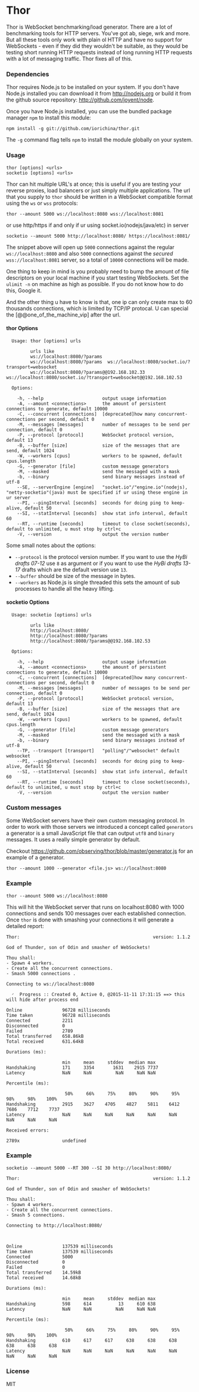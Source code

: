 # Thor

Thor is WebSocket benchmarking/load generator. There are a lot of benchmarking
tools for HTTP servers. You've got ab, siege, wrk and more. But all these tools
only work with plain ol HTTP and have no support for WebSockets - even if they did
they wouldn't be suitable, as they would be testing short running HTTP requests
instead of long running HTTP requests with a lot of messaging traffic. Thor
fixes all of this.

### Dependencies

Thor requires Node.js to be installed on your system. If you don't have Node.js
installed you can download it from http://nodejs.org or build it from the github
source repository: http://github.com/joyent/node.

Once you have Node.js installed, you can use the bundled package manager `npm` to
install this module:

```
npm install -g git://github.com/iorichina/thor.git
```

The `-g` command flag tells `npm` to install the module globally on your system.

### Usage

```
thor [options] <urls>
socketio [options] <urls>
```

Thor can hit multiple URL's at once; this is useful if you are testing your
reverse proxies, load balancers or just simply multiple applications. The url
that you supply to `thor` should be written in a WebSocket compatible format
using the `ws` or `wss` protocols:

```
thor --amount 5000 ws://localhost:8080 wss://localhost:8081
```
or use http/https if and only if ur using socket.io(nodejs/java/etc) in server
```
socketio --amount 5000 http://localhost:8080/ https://localhost:8081/
```

The snippet above will open up `5000` connections against the regular
`ws://localhost:8080` and also `5000` connections against the *secured*
`wss://localhost:8081` server, so a total of `10000` connections will be made.

One thing to keep in mind is you probably need to bump the amount of file
descriptors on your local machine if you start testing WebSockets. Set the
`ulimit -n` on machine as high as possible. If you do not know how to do this,
Google it.

And the other thing u have to know is that, one ip can only create max to 60 thousands connections,
which is limited by TCP/IP protocal. U can special the [@@one_of_the_machine_vip] after the url.

#### thor Options

```
  Usage: thor [options] urls

         urls like
         ws://localhost:8080/?params
         ws://localhost:8080/?params  ws://localhost:8080/socket.io/?transport=websocket
         ws://localhost:8080/?params@@192.168.102.33  ws://localhost:8080/socket.io/?transport=websocket@@192.168.102.53

  Options:

    -h, --help                      output usage information
    -A, --amount <connections>      the amount of persistent connections to generate, default 10000
    -C, --concurrent [connections]  [deprecated]how many concurrent-connections per second, default 0
    -M, --messages [messages]       number of messages to be send per connection, default 0
    -P, --protocol [protocol]       WebSocket protocol version, default 13
    -B, --buffer [size]             size of the messages that are send, default 1024
    -W, --workers [cpus]            workers to be spawned, default cpus.length
    -G, --generator [file]          custom message generators
    -M, --masked                    send the messaged with a mask
    -b, --binary                    send binary messages instead of utf-8
    --SE, --serverEngine [engine]   "socket.io"/"engine.io"(nodejs), "netty-socketio"(java) must be specified if ur using these engine in ur server
    --PI, --pingInterval [seconds]  seconds for doing ping to keep-alive, default 50
    --SI, --statInterval [seconds]  show stat info interval, default 60
    --RT, --runtime [seconds]       timeout to close socket(seconds), default to unlimited, u must stop by ctrl+c
    -V, --version                   output the version number
```

Some small notes about the options:

- `--protocol` is the protocol version number. If you want to use the *HyBi drafts
  07-12* use `8` as argument or if you want to use the *HyBi drafts 13-17*
  drafts which are the default version use `13`.
- `--buffer` should be size of the message in bytes.
- `--workers` as Node.js is single threaded this sets the amount of sub
  processes to handle all the heavy lifting.

#### socketio Options

```
  Usage: socketio [options] urls

         urls like
         http://localhost:8080/
         http://localhost:8080/?params
         http://localhost:8080/?params@@192.168.102.53

  Options:

    -h, --help                      output usage information
    -A, --amount <connections>      the amount of persistent connections to generate, default 10000
    -C, --concurrent [connections]  [deprecated]how many concurrent-connections per second, default 0
    -M, --messages [messages]       number of messages to be send per connection, default 0
    -P, --protocol [protocol]       WebSocket protocol version, default 13
    -B, --buffer [size]             size of the messages that are send, default 1024
    -W, --workers [cpus]            workers to be spawned, default cpus.length
    -G, --generator [file]          custom message generators
    -M, --masked                    send the messaged with a mask
    -b, --binary                    send binary messages instead of utf-8
    --TP, --transport [transport]   "polling"/"websocket" default websocket
    --PI, --pingInterval [seconds]  seconds for doing ping to keep-alive, default 50
    --SI, --statInterval [seconds]  show stat info interval, default 60
    --RT, --runtime [seconds]       timeout to close socket(seconds), default to unlimited, u must stop by ctrl+c
    -V, --version                   output the version number
```


### Custom messages

Some WebSocket servers have their own custom messaging protocol. In order to
work with those servers we introduced a concept called `generators` a generator
is a small JavaScript file that can output `utf8` and `binary` messages. It uses
a really simple generator by default. 

Checkout https://github.com/observing/thor/blob/master/generator.js for an
example of a generator.

```
thor --amount 1000 --generator <file.js> ws://localhost:8080
```

### Example

```
thor --amount 5000 ws://localhost:8080
```

This will hit the WebSocket server that runs on localhost:8080 with 1000
connections and sends 100 messages over each established connection. Once `thor`
is done with smashing your connections it will generate a detailed report:

```
Thor:                                                  version: 1.1.2

God of Thunder, son of Odin and smasher of WebSockets!

Thou shall:
- Spawn 4 workers.
- Create all the concurrent connections.
- Smash 5000 connections .

Connecting to ws://localhost:8080

  ◜  Progress :: Created 0, Active 0, @2015-11-11 17:31:15 ==> this will hide after process end

Online               96728 milliseconds
Time taken           96728 milliseconds
Connected            2211
Disconnected         0
Failed               2789
Total transferred    658.86kB
Total received       631.64kB

Durations (ms):

                     min     mean     stddev  median max
Handshaking          171     3354       1631    2915 7737
Latency              NaN     NaN         NaN     NaN NaN

Percentile (ms):

                      50%     66%     75%     80%     90%     95%     98%     98%    100%
Handshaking          2915    3627    4705    4827    5811    6412    7686    7712    7737
Latency              NaN     NaN     NaN     NaN     NaN     NaN     NaN     NaN     NaN

Received errors:

2789x                undefined
```

### Example

```
socketio --amount 5000 --RT 300 --SI 30 http://localhost:8080/
```

```
Thor:                                                  version: 1.1.2

God of Thunder, son of Odin and smasher of WebSockets!

Thou shall:
- Spawn 4 workers.
- Create all the concurrent connections.
- Smash 5 connections.

Connecting to http://localhost:8080/



Online               137539 milliseconds
Time taken           137539 milliseconds
Connected            5000
Disconnected         0
Failed               0
Total transferred    14.59kB
Total received       14.68kB

Durations (ms):

                     min     mean     stddev  median max
Handshaking          598     614          13     610 638
Latency              NaN     NaN         NaN     NaN NaN

Percentile (ms):

                      50%     66%     75%     80%     90%     95%     98%     98%    100%
Handshaking          610     617     617     638     638     638     638     638     638
Latency              NaN     NaN     NaN     NaN     NaN     NaN     NaN     NaN     NaN
```

### License

MIT
